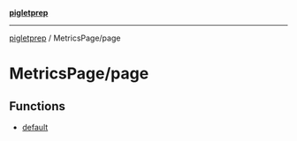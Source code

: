 [**pigletprep**](../../README.md)

***

[pigletprep](../../modules.md) / MetricsPage/page

# MetricsPage/page

## Functions

- [default](functions/default.md)
